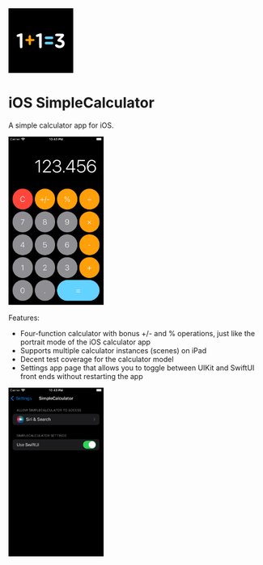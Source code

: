 <img src="https://raw.githubusercontent.com/sundresh/iOS-SimpleCalculator/main/images/SimpleCalculatorAppIcon.png" width="128" height="128"/>

# iOS SimpleCalculator
A simple calculator app for iOS.

<img src="https://raw.githubusercontent.com/sundresh/iOS-SimpleCalculator/main/images/Calculator.png" width="187.5" height="333.5"/>

Features:
* Four-function calculator with bonus +/- and % operations, just like the portrait mode of the iOS calculator app
* Supports multiple calculator instances (scenes) on iPad
* Decent test coverage for the calculator model
* Settings app page that allows you to toggle between UIKit and SwiftUI front ends without restarting the app

<img src="https://raw.githubusercontent.com/sundresh/iOS-SimpleCalculator/main/images/Settings.png" width="187.5" height="333.5"/>

